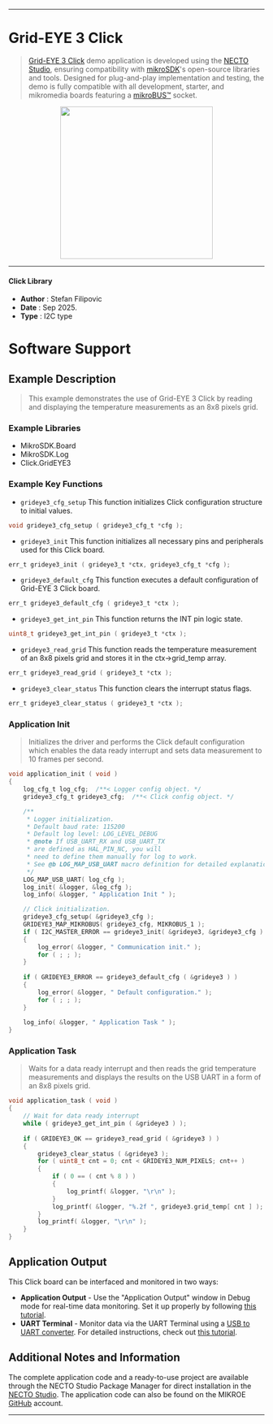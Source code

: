 
---
# Grid-EYE 3 Click

> [Grid-EYE 3 Click](https://www.mikroe.com/?pid_product=MIKROE-6821) demo application is developed using
the [NECTO Studio](https://www.mikroe.com/necto), ensuring compatibility with [mikroSDK](https://www.mikroe.com/mikrosdk)'s
open-source libraries and tools. Designed for plug-and-play implementation and testing, the demo is fully compatible with
all development, starter, and mikromedia boards featuring a [mikroBUS&trade;](https://www.mikroe.com/mikrobus) socket.

<p align="center">
  <img src="https://www.mikroe.com/?pid_product=MIKROE-6821&image=1" height=300px>
</p>

---

#### Click Library

- **Author**        : Stefan Filipovic
- **Date**          : Sep 2025.
- **Type**          : I2C type

# Software Support

## Example Description

> This example demonstrates the use of Grid-EYE 3 Click by reading and displaying the temperature measurements as an 8x8 pixels grid.

### Example Libraries

- MikroSDK.Board
- MikroSDK.Log
- Click.GridEYE3

### Example Key Functions

- `grideye3_cfg_setup` This function initializes Click configuration structure to initial values.
```c
void grideye3_cfg_setup ( grideye3_cfg_t *cfg );
```

- `grideye3_init` This function initializes all necessary pins and peripherals used for this Click board.
```c
err_t grideye3_init ( grideye3_t *ctx, grideye3_cfg_t *cfg );
```

- `grideye3_default_cfg` This function executes a default configuration of Grid-EYE 3 Click board.
```c
err_t grideye3_default_cfg ( grideye3_t *ctx );
```

- `grideye3_get_int_pin` This function returns the INT pin logic state.
```c
uint8_t grideye3_get_int_pin ( grideye3_t *ctx );
```

- `grideye3_read_grid` This function reads the temperature measurement of an 8x8 pixels grid and stores it in the ctx->grid_temp array.
```c
err_t grideye3_read_grid ( grideye3_t *ctx );
```

- `grideye3_clear_status` This function clears the interrupt status flags.
```c
err_t grideye3_clear_status ( grideye3_t *ctx );
```

### Application Init

> Initializes the driver and performs the Click default configuration which enables the data ready interrupt and sets data measurement to 10 frames per second.

```c
void application_init ( void )
{
    log_cfg_t log_cfg;  /**< Logger config object. */
    grideye3_cfg_t grideye3_cfg;  /**< Click config object. */

    /** 
     * Logger initialization.
     * Default baud rate: 115200
     * Default log level: LOG_LEVEL_DEBUG
     * @note If USB_UART_RX and USB_UART_TX 
     * are defined as HAL_PIN_NC, you will 
     * need to define them manually for log to work. 
     * See @b LOG_MAP_USB_UART macro definition for detailed explanation.
     */
    LOG_MAP_USB_UART( log_cfg );
    log_init( &logger, &log_cfg );
    log_info( &logger, " Application Init " );

    // Click initialization.
    grideye3_cfg_setup( &grideye3_cfg );
    GRIDEYE3_MAP_MIKROBUS( grideye3_cfg, MIKROBUS_1 );
    if ( I2C_MASTER_ERROR == grideye3_init( &grideye3, &grideye3_cfg ) ) 
    {
        log_error( &logger, " Communication init." );
        for ( ; ; );
    }
    
    if ( GRIDEYE3_ERROR == grideye3_default_cfg ( &grideye3 ) )
    {
        log_error( &logger, " Default configuration." );
        for ( ; ; );
    }
    
    log_info( &logger, " Application Task " );
}
```

### Application Task

> Waits for a data ready interrupt and then reads the grid temperature measurements and displays the results on the USB UART in a form of an 8x8 pixels grid.

```c
void application_task ( void )
{
    // Wait for data ready interrupt
    while ( grideye3_get_int_pin ( &grideye3 ) );
    
    if ( GRIDEYE3_OK == grideye3_read_grid ( &grideye3 ) )
    {
        grideye3_clear_status ( &grideye3 );
        for ( uint8_t cnt = 0; cnt < GRIDEYE3_NUM_PIXELS; cnt++ )
        {
            if ( 0 == ( cnt % 8 ) )
            {
                log_printf( &logger, "\r\n" );
            }
            log_printf( &logger, "%.2f ", grideye3.grid_temp[ cnt ] );
        }
        log_printf( &logger, "\r\n" );
    }
}
```

## Application Output

This Click board can be interfaced and monitored in two ways:
- **Application Output** - Use the "Application Output" window in Debug mode for real-time data monitoring.
Set it up properly by following [this tutorial](https://www.youtube.com/watch?v=ta5yyk1Woy4).
- **UART Terminal** - Monitor data via the UART Terminal using
a [USB to UART converter](https://www.mikroe.com/click/interface/usb?interface*=uart,uart). For detailed instructions,
check out [this tutorial](https://help.mikroe.com/necto/v2/Getting%20Started/Tools/UARTTerminalTool).

## Additional Notes and Information

The complete application code and a ready-to-use project are available through the NECTO Studio Package Manager for 
direct installation in the [NECTO Studio](https://www.mikroe.com/necto). The application code can also be found on
the MIKROE [GitHub](https://github.com/MikroElektronika/mikrosdk_click_v2) account.

---
